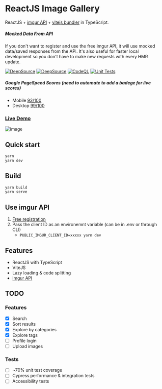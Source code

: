 # ReactJS Image Gallery

ReactJS + [imgur API](https://imgur.com/) + [vitejs bundler](https://github.com/vitejs/vite) in TypeScript.

##### Mocked Data From API

If you don't want to register and use the free imgur API, it will use mocked data/saved responses from the API. It's also useful for faster local development so you don't have to make new requests with every HMR update.

[![DeepSource](https://deepsource.io/gh/NazimHAli/imgur-explorer.svg/?label=active+issues&show_trend=true&token=aO_Hx9m4iDxMopueaxAigoGd)](https://deepsource.io/gh/NazimHAli/imgur-explorer)
[![DeepSource](https://deepsource.io/gh/NazimHAli/imgur-explorer.svg/?label=resolved+issues&show_trend=true&token=aO_Hx9m4iDxMopueaxAigoGd)](https://deepsource.io/gh/NazimHAli/imgur-explorer)
[![CodeQL](https://github.com/NazimHAli/imgur-explorer/actions/workflows/codeql-analysis.yml/badge.svg?branch=master)](https://github.com/NazimHAli/imgur-explorer/actions/workflows/codeql-analysis.yml)
[![Unit Tests](https://github.com/NazimHAli/imgur-explorer/actions/workflows/unit-tests.yml/badge.svg)](https://github.com/NazimHAli/imgur-explorer/actions/workflows/unit-tests.yml)

##### Google PageSpeed Scores (need to automate to add a badege for live scores)

- Mobile [93/100](https://developers.google.com/speed/pagespeed/insights/?url=https%3A%2F%2Fimgur-explorer.vercel.app%2F&tab=mobile)
- Desktop [99/100](https://developers.google.com/speed/pagespeed/insights/?url=https%3A%2F%2Fimgur-explorer.vercel.app%2F&tab=desktop)

### [Live Demo](https://imgur-explorer.vercel.app/)

![image](https://user-images.githubusercontent.com/26750288/137044824-b6e36bdd-c04f-4c7e-b999-db78740e21ef.png)

## Quick start

```bash
yarn
yarn dev
```

## Build

```bash
yarn build
yarn serve
```

## Use imgur API

1. [Free registration](https://api.imgur.com/oauth2/addclient)
2. Pass the client ID as an environemnt variable (can be in .env or through CLI)
   - `PUBLIC_IMGUR_CLIENT_ID=xxxxx yarn dev`

## Features

- ReactJS with TypeScript
- ViteJS
- Lazy loading & code splitting
- [imgur API](https://api.imgur.com/)

## TODO

### Features

- [x] Search
- [x] Sort results
- [x] Explore by categories
- [x] Explore tags
- [ ] Profile login
- [ ] Upload images

### Tests

- [ ] ~70% unit test coverage
- [ ] Cypress performance & integration tests
- [ ] Accessibility tests

